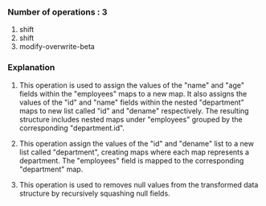 ### Number of operations : 3
1. shift
2. shift
3. modify-overwrite-beta

### Explanation
1. This operation is used to assign the values of the "name" and "age" fields within the "employees" maps to a new map. It also assigns the values of the "id" and "name" fields within the nested "department" maps to new list called "id" and "dename" respectively. The resulting structure includes nested maps under "employees" grouped by the corresponding "department.id".

2. This operation assign the values of the "id" and "dename" list to a new list called "department", creating maps where each map represents a department. The "employees" field is mapped to the corresponding "department" map.

3. This operation is used to removes null values from the transformed data structure by recursively squashing null fields.